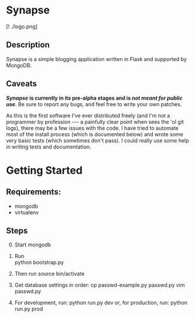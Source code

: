 # Synapse

[! ./logo.png]

## Description
Synapse is a simple blogging application written in Flask and supported by
MongoDB.

## Caveats

***Synapse* is currently in its pre-alpha stages and is *not meant for public
use***. Be sure to report any bugs, and feel free to write your own patches.

As this is the first software I've ever distributed freely (and I'm not a
programmer by profession --- a painfully clear point when sees the 'ol git logs), there may be a few issues with the code. I have tried
to automate most of the install process (which is documented below) and wrote
some very basic tests (which sometimes don't pass). I could really use some help
in writing tests and documentation.


# Getting Started

## Requirements:
* mongodb
* virtualenv

## Steps
0. Start mongodb

1. Run  
    python bootstrap.py

2. Then run
    source bin/activate

3. Get database settings in order:
    cp passwd-example.py passwd.py
    vim passwd.py

4. For development, run:
        python run.py dev 
    or, for production, run:
        python run.py prod

